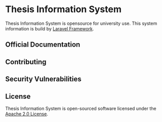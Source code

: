 # Thesis Information System

Thesis Information System is opensource for university use. This system information is build by [Laravel Framework](http://laravel.com).

## Official Documentation


## Contributing


## Security Vulnerabilities


## License

Thesis Information System is open-sourced software licensed under the [Apache 2.0 License](https://www.apache.org/licenses/LICENSE-2.0).
